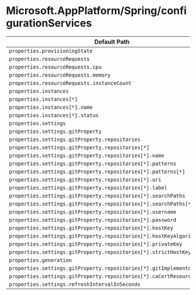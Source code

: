 # Microsoft.AppPlatform/Spring/configurationServices

| Default Path | Alias |
|---|---|
| `properties.provisioningState` | `Microsoft.AppPlatform/Spring/configurationServices/provisioningState` |
| `properties.resourceRequests` | `Microsoft.AppPlatform/Spring/configurationServices/resourceRequests` |
| `properties.resourceRequests.cpu` | `Microsoft.AppPlatform/Spring/configurationServices/resourceRequests.cpu` |
| `properties.resourceRequests.memory` | `Microsoft.AppPlatform/Spring/configurationServices/resourceRequests.memory` |
| `properties.resourceRequests.instanceCount` | `Microsoft.AppPlatform/Spring/configurationServices/resourceRequests.instanceCount` |
| `properties.instances` | `Microsoft.AppPlatform/Spring/configurationServices/instances` |
| `properties.instances[*]` | `Microsoft.AppPlatform/Spring/configurationServices/instances[*]` |
| `properties.instances[*].name` | `Microsoft.AppPlatform/Spring/configurationServices/instances[*].name` |
| `properties.instances[*].status` | `Microsoft.AppPlatform/Spring/configurationServices/instances[*].status` |
| `properties.settings` | `Microsoft.AppPlatform/Spring/configurationServices/settings` |
| `properties.settings.gitProperty` | `Microsoft.AppPlatform/Spring/configurationServices/settings.gitProperty` |
| `properties.settings.gitProperty.repositories` | `Microsoft.AppPlatform/Spring/configurationServices/settings.gitProperty.repositories` |
| `properties.settings.gitProperty.repositories[*]` | `Microsoft.AppPlatform/Spring/configurationServices/settings.gitProperty.repositories[*]` |
| `properties.settings.gitProperty.repositories[*].name` | `Microsoft.AppPlatform/Spring/configurationServices/settings.gitProperty.repositories[*].name` |
| `properties.settings.gitProperty.repositories[*].patterns` | `Microsoft.AppPlatform/Spring/configurationServices/settings.gitProperty.repositories[*].patterns` |
| `properties.settings.gitProperty.repositories[*].patterns[*]` | `Microsoft.AppPlatform/Spring/configurationServices/settings.gitProperty.repositories[*].patterns[*]` |
| `properties.settings.gitProperty.repositories[*].uri` | `Microsoft.AppPlatform/Spring/configurationServices/settings.gitProperty.repositories[*].uri` |
| `properties.settings.gitProperty.repositories[*].label` | `Microsoft.AppPlatform/Spring/configurationServices/settings.gitProperty.repositories[*].label` |
| `properties.settings.gitProperty.repositories[*].searchPaths` | `Microsoft.AppPlatform/Spring/configurationServices/settings.gitProperty.repositories[*].searchPaths` |
| `properties.settings.gitProperty.repositories[*].searchPaths[*]` | `Microsoft.AppPlatform/Spring/configurationServices/settings.gitProperty.repositories[*].searchPaths[*]` |
| `properties.settings.gitProperty.repositories[*].username` | `Microsoft.AppPlatform/Spring/configurationServices/settings.gitProperty.repositories[*].username` |
| `properties.settings.gitProperty.repositories[*].password` | `Microsoft.AppPlatform/Spring/configurationServices/settings.gitProperty.repositories[*].password` |
| `properties.settings.gitProperty.repositories[*].hostKey` | `Microsoft.AppPlatform/Spring/configurationServices/settings.gitProperty.repositories[*].hostKey` |
| `properties.settings.gitProperty.repositories[*].hostKeyAlgorithm` | `Microsoft.AppPlatform/Spring/configurationServices/settings.gitProperty.repositories[*].hostKeyAlgorithm` |
| `properties.settings.gitProperty.repositories[*].privateKey` | `Microsoft.AppPlatform/Spring/configurationServices/settings.gitProperty.repositories[*].privateKey` |
| `properties.settings.gitProperty.repositories[*].strictHostKeyChecking` | `Microsoft.AppPlatform/Spring/configurationServices/settings.gitProperty.repositories[*].strictHostKeyChecking` |
| `properties.generation` | `Microsoft.AppPlatform/Spring/configurationServices/generation` |
| `properties.settings.gitProperty.repositories[*].gitImplementation` | `Microsoft.AppPlatform/Spring/configurationServices/settings.gitProperty.repositories[*].gitImplementation` |
| `properties.settings.gitProperty.repositories[*].caCertResourceId` | `Microsoft.AppPlatform/Spring/configurationServices/settings.gitProperty.repositories[*].caCertResourceId` |
| `properties.settings.refreshIntervalInSeconds` | `Microsoft.AppPlatform/Spring/configurationServices/settings.refreshIntervalInSeconds` |

